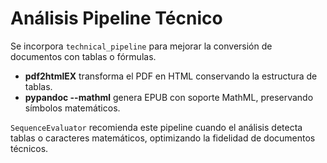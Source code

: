 # Análisis Pipeline Técnico

Se incorpora `technical_pipeline` para mejorar la conversión de documentos con tablas o fórmulas.

- **pdf2htmlEX** transforma el PDF en HTML conservando la estructura de tablas.
- **pypandoc --mathml** genera EPUB con soporte MathML, preservando símbolos matemáticos.

`SequenceEvaluator` recomienda este pipeline cuando el análisis detecta tablas o caracteres matemáticos, optimizando la fidelidad de documentos técnicos.
